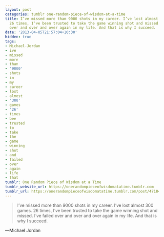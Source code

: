 ```yaml
---
layout: post
categories: tumblr one-random-piece-of-wisdom-at-a-time
title: I’ve missed more than 9000 shots in my career. I’ve lost almost 300 games.
  26 times, I’ve been trusted to take the game winning shot and missed. I’ve failed
  over and over and over again in my life. And that is why I succeed.
date: '2013-04-05T21:57:04+10:30'
hidden: true
tags:
- Michael-Jordan
- ive
- missed
- more
- than
- '9000'
- shots
- in
- my
- career
- lost
- almost
- '300'
- games
- '26'
- times
- bee
- trusted
- to
- take
- the
- game
- winning
- shot
- and
- failed
- over
- again
- life
- that
tumblr: One Random Piece of Wisdom at a Time
tumblr_website_url: https://onerandompieceofwisdomatatime.tumblr.com
tumblr_url: https://onerandompieceofwisdomatatime.tumblr.com/post/47184894174/ive-missed-more-than-9000-shots-in-my-career
---
```

> I’ve missed more than 9000 shots in my career. I’ve lost almost 300 games. 26 times, I’ve been trusted to take the game winning shot and missed. I’ve failed over and over and over again in my life. And that is why I succeed.

—Michael Jordan

